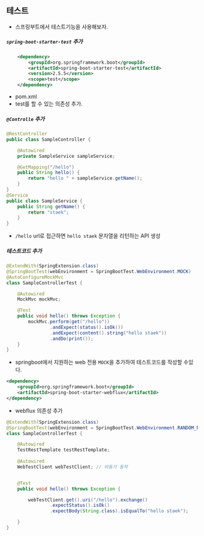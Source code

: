 

## 테스트

- 스프링부트에서 테스트기능을 사용해보자.



##### `spring-boot-starter-test` 추가

~~~xml
    <dependency>
        <groupId>org.springframework.boot</groupId>
        <artifactId>spring-boot-starter-test</artifactId>
        <version>2.5.5</version>
        <scope>test</scope>
    </dependency>
~~~

- pom.xml
- test를 할 수 있는 의존성 추가.





##### `@Controlle` 추가

```java
@RestController
public class SampleController {

    @Autowired
    private SampleService sampleService;

    @GetMapping("/hello")
    public String hello() {
        return "hello " + sampleService.getName();
    }
}
@Service
public class SampleService {
    public String getName() {
        return "staek";
    }
}
```

- `/hello` url로 접근하면 `hello staek` 문자열을 리턴하는 API 생성







##### 테스트코드 추가

~~~java
@ExtendWith(SpringExtension.class)
@SpringBootTest(webEnvironment = SpringBootTest.WebEnvironment.MOCK)
@AutoConfigureMockMvc
class SampleControllerTest {

    @Autowired
    MockMvc mockMvc;

    @Test
    public void hello() throws Exception {
        mockMvc.perform(get("/hello"))
                .andExpect(status().isOk())
                .andExpect(content().string("hello staek"))
                .andDo(print());
    }
}
~~~

- springboot에서 지원하는 web 전용 `MOCK`을 추가하여 테스트코드를 작성할 수있다.







```xml
<dependency>
    <groupId>org.springframework.boot</groupId>
    <artifactId>spring-boot-starter-webflux</artifactId>
</dependency>
```

- webflux 의존성 추가



```java
@ExtendWith(SpringExtension.class)
@SpringBootTest(webEnvironment = SpringBootTest.WebEnvironment.RANDOM_PORT)
class SampleControllerTest {

    @Autowired
    TestRestTemplate testRestTemplate;
    
    @Autowired
    WebTestClient webTestClient; // 비동기 동작


    @Test
    public void hello() throws Exception {

        webTestClient.get().uri("/hello").exchange()
                .expectStatus().isOk()
                .expectBody(String.class).isEqualTo("hello staek");

    }
}
```















































